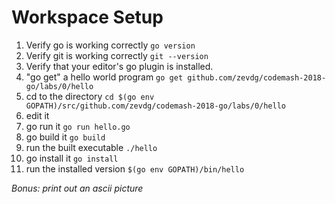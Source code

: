 # Workspace Setup

1. Verify go is working correctly `go version`
1. Verify git is working correctly `git --version`
1. Verify that your editor's go plugin is installed.
1. "go get" a hello world program `go get github.com/zevdg/codemash-2018-go/labs/0/hello`
1. cd to the directory `cd $(go env GOPATH)/src/github.com/zevdg/codemash-2018-go/labs/0/hello`
1. edit it
1. go run it `go run hello.go`
1. go build it `go build`
1. run the built executable `./hello`
1. go install it `go install`
1. run the installed version `$(go env GOPATH)/bin/hello`

*Bonus: print out an ascii picture*
